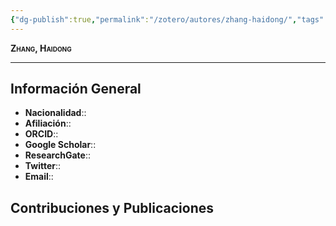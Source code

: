 ```yaml
---
{"dg-publish":true,"permalink":"/zotero/autores/zhang-haidong/","tags":["#autor","#researcher"]}
---
```



<span style="font-variant:small-caps; font-weight: bold;"> Zhang, Haidong </span>

---


## Información General

- **Nacionalidad**:: 
- **Afiliación**:: 
- **ORCID**:: 
- **Google Scholar**:: 
- **ResearchGate**:: 
- **Twitter**:: 
- **Email**::
  
## Contribuciones y Publicaciones







